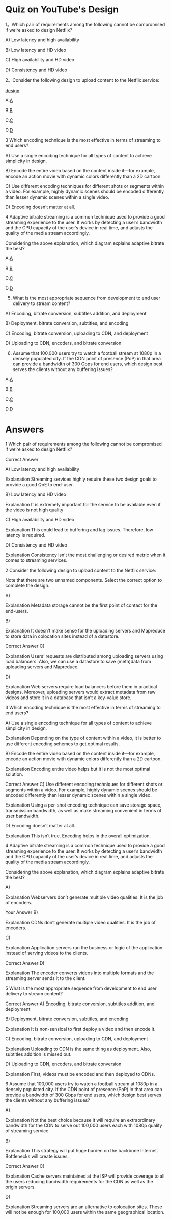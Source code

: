 # Quiz on YouTube's Design


1。Which pair of requirements among the following cannot be compromised if we’re asked to design Netflix?

A)
Low latency and high availability

B)
Low latency and HD video

C)
High availability and HD video

D)
Consistency and HD video



2。Consider the following design to upload content to the Netflix service:

[design](./design.jpg)

A.[A](./2A.jpg)

B.[B](./2B.jpg)

C.[C](./2C.jpg)

D.[D](./2D.jpg)


3 Which encoding technique is the most effective in terms of streaming to end users?

A)
Use a single encoding technique for all types of content to achieve simplicity in design.

B)
Encode the entire video based on the content inside it—for example, encode an action movie with dynamic colors differently than a 2D cartoon.

C)
Use different encoding techniques for different shots or segments within a video. For example, highly dynamic scenes should be encoded differently than lesser dynamic scenes within a single video.

D)
Encoding doesn’t matter at all.


4 Adaptive bitrate streaming is a common technique used to provide a good streaming experience to the user. It works by detecting a user’s bandwidth and the CPU capacity of the user’s device in real time, and adjusts the quality of the media stream accordingly.

Considering the above explanation, which diagram explains adaptive bitrate the best?

A.[A](./4A.jpg)

B.[B](./4B.jpg)

C.[C](./4C.jpg)

D.[D](./4D.jpg)

5. What is the most appropriate sequence from development to end user delivery to stream content?

A)
Encoding, bitrate conversion, subtitles addition, and deployment

B)
Deployment, bitrate conversion, subtitles, and encoding

C)
Encoding, bitrate conversion, uploading to CDN, and deployment

D)
Uploading to CDN, encoders, and bitrate conversion



6. Assume that 100,000 users try to watch a football stream at 1080p in a densely populated city. If the CDN point of presence (PoP) in that area can provide a bandwidth of 300 Gbps for end users, which design best serves the clients without any buffering issues?

A.[A](./6A.jpg)

B.[B](./6B.jpg)

C.[C](./6C.jpg)

D.[D](./6D.jpg)





# Answers

1 Which pair of requirements among the following cannot be compromised if we’re asked to design Netflix?

Correct Answer

A)
Low latency and high availability

Explanation
Streaming services highly require these two design goals to provide a good QoE to end-user.

B)
Low latency and HD video

Explanation
It is extremely important for the service to be available even if the video is not high quality

C)
High availability and HD video

Explanation
This could lead to buffering and lag issues. Therefore, low latency is required.

D)
Consistency and HD video

Explanation
Consistency isn’t the most challenging or desired metric when it comes to streaming services.




2 Consider the following design to upload content to the Netflix service:



Note that there are two unnamed components. Select the correct option to complete the design.

A)

Explanation
Metadata storage cannot be the first point of contact for the end-users.

B)

Explanation
It doesn’t make sense for the uploading servers and Mapreduce to store data in colocation sites instead of a datastore.

Correct Answer
C)

Explanation
Users’ requests are distributed among uploading servers using load balancers. Also, we can use a datastore to save (meta)data from uploading servers and Mapreduce.

D)

Explanation
Web servers require load balancers before them in practical designs. Moreover, uploading servers would extract metadata from raw videos and store it in a database that isn’t a key-value store.






3 Which encoding technique is the most effective in terms of streaming to end users?

A)
Use a single encoding technique for all types of content to achieve simplicity in design.

Explanation
Depending on the type of content within a video, it is better to use different encoding schemes to get optimal results.

B)
Encode the entire video based on the content inside it—for example, encode an action movie with dynamic colors differently than a 2D cartoon.

Explanation
Encoding entire video helps but it is not the most optimal solution.

Correct Answer
C)
Use different encoding techniques for different shots or segments within a video. For example, highly dynamic scenes should be encoded differently than lesser dynamic scenes within a single video.

Explanation
Using a per-shot encoding technique can save storage space, transmission bandwidth, as well as make streaming convenient in terms of user bandwidth.

D)
Encoding doesn’t matter at all.

Explanation
This isn’t true. Encoding helps in the overall optimization.




4 Adaptive bitrate streaming is a common technique used to provide a good streaming experience to the user. It works by detecting a user’s bandwidth and the CPU capacity of the user’s device in real time, and adjusts the quality of the media stream accordingly.

Considering the above explanation, which diagram explains adaptive bitrate the best?

A)

Explanation
Webservers don’t generate multiple video qualities. It is the job of encoders.

Your Answer
B)

Explanation
CDNs don’t generate multiple video qualities. It is the job of encoders.

C)

Explanation
Application servers run the business or logic of the application instead of serving videos to the clients.

Correct Answer
D)


Explanation
The encoder converts videos into multiple formats and the streaming server sends it to the client.



5 What is the most appropriate sequence from development to end user delivery to stream content?

Correct Answer
A)
Encoding, bitrate conversion, subtitles addition, and deployment

B)
Deployment, bitrate conversion, subtitles, and encoding

Explanation
It is non-sensical to first deploy a video and then encode it.

C)
Encoding, bitrate conversion, uploading to CDN, and deployment

Explanation
Uploading to CDN is the same thing as deployment. Also, subtitles addition is missed out.

D)
Uploading to CDN, encoders, and bitrate conversion

Explanation
First, videos must be encoded and then deployed to CDNs.




6 Assume that 100,000 users try to watch a football stream at 1080p in a densely populated city. If the CDN point of presence (PoP) in that area can provide a bandwidth of 300 Gbps for end users, which design best serves the clients without any buffering issues?

A)

Explanation
Not the best choice because it will require an extraordinary bandwidth for the CDN to serve out 100,000 users each with 1080p quality of streaming service.

B)

Explanation
This strategy will put huge burden on the backbone Internet. Bottlenecks will create issues.

Correct Answer
C)

Explanation
Cache servers maintained at the ISP will provide coverage to all the users reducing bandwidth requirements for the CDN as well as the origin servers.

D)

Explanation
Streaming servers are an alternative to colocation sites. These will not be enough for 100,000 users within the same geographical location.
